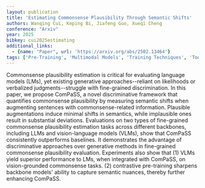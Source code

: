 ```yaml
---
layout: publication
title: 'Estimating Commonsense Plausibility Through Semantic Shifts'
authors: Wanqing Cui, Keping Bi, Jiafeng Guo, Xueqi Cheng
conference: "Arxiv"
year: 2025
bibkey: cui2025estimating
additional_links:
  - {name: "Paper", url: 'https://arxiv.org/abs/2502.13464'}
tags: ['Pre-Training', 'Multimodal Models', 'Training Techniques', 'Tools']
---
```

Commonsense plausibility estimation is critical for evaluating language
models (LMs), yet existing generative approaches--reliant on likelihoods or
verbalized judgments--struggle with fine-grained discrimination. In this paper,
we propose ComPaSS, a novel discriminative framework that quantifies
commonsense plausibility by measuring semantic shifts when augmenting sentences
with commonsense-related information. Plausible augmentations induce minimal
shifts in semantics, while implausible ones result in substantial deviations.
Evaluations on two types of fine-grained commonsense plausibility estimation
tasks across different backbones, including LLMs and vision-language models
(VLMs), show that ComPaSS consistently outperforms baselines. It demonstrates
the advantage of discriminative approaches over generative methods in
fine-grained commonsense plausibility evaluation. Experiments also show that
(1) VLMs yield superior performance to LMs, when integrated with ComPaSS, on
vision-grounded commonsense tasks. (2) contrastive pre-training sharpens
backbone models' ability to capture semantic nuances, thereby further enhancing
ComPaSS.
